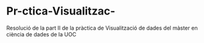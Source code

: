 # Pr-ctica-Visualitzac-
Resolució de la part II de la pràctica de Visualització de dades del màster en ciència de dades de la UOC
